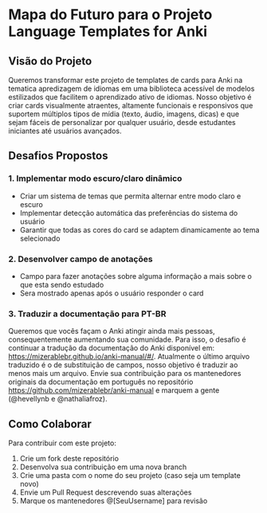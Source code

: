 # Mapa do Futuro para o Projeto Language Templates for Anki
## Visão do Projeto
Queremos transformar este projeto de templates de cards para Anki na tematica apredizagem de idiomas em uma biblioteca acessível de modelos estilizados que facilitem o aprendizado ativo de idiomas. Nosso objetivo é criar cards visualmente atraentes, altamente funcionais e responsivos que suportem múltiplos tipos de mídia (texto, áudio, imagens, dicas) e que sejam fáceis de personalizar por qualquer usuário, desde estudantes iniciantes até usuários avançados.

## Desafios Propostos

### 1. Implementar modo escuro/claro dinâmico 
- Criar um sistema de temas que permita alternar entre modo claro e escuro
- Implementar detecção automática das preferências do sistema do usuário
- Garantir que todas as cores do card se adaptem dinamicamente ao tema selecionado

### 2. Desenvolver campo de anotações
- Campo para fazer anotações sobre alguma informação a mais sobre o que esta sendo estudado
- Sera mostrado apenas após o usuário responder o card

### 3. Traduzir a documentação para PT-BR
Queremos que vocês façam o Anki atingir ainda mais pessoas, consequentemente aumentando sua comunidade. Para isso, o desafio é continuar a tradução da documentação do Anki disponível em: <https://mizerablebr.github.io/anki-manual/#/>. Atualmente o último arquivo traduzido é o de substituição de campos, nosso objetivo é traduzir ao menos mais um arquivo. Envie sua contribuição para os mantenedores originais da documentação em português no repositório <https://github.com/mizerablebr/anki-manual> e marquem a gente (@hevellynb e @nathaliafroz).


## Como Colaborar
Para contribuir com este projeto:
1. Crie um fork deste repositório
2. Desenvolva sua contribuição em uma nova branch
3. Crie uma pasta com o nome do seu projeto (caso seja um template novo)
4. Envie um Pull Request descrevendo suas alterações
5. Marque os mantenedores @[SeuUsername] para revisão

